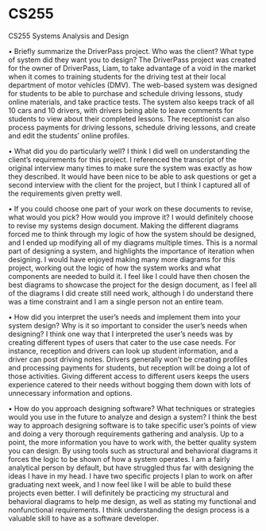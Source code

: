 # CS255
CS255 Systems Analysis and Design

•	Briefly summarize the DriverPass project. Who was the client? What type of system did they want you to design?
The DriverPass project was created for the owner of DriverPass, Liam, to take advantage of a void in the market when it comes to training students for the driving test at their local department of motor vehicles (DMV). The web-based system was designed for students to be able to purchase and schedule driving lessons, study online materials, and take practice tests. The system also keeps track of all 10 cars and 10 drivers, with drivers being able to leave comments for students to view about their completed lessons. The receptionist can also process payments for driving lessons, schedule driving lessons, and create and edit the students’ online profiles. 

•	What did you do particularly well?
I think I did well on understanding the client’s requirements for this project. I referenced the transcript of the original interview many times to make sure the system was exactly as how they described. It would have been nice to be able to ask questions or get a second interview with the client for the project, but I think I captured all of the requirements given pretty well. 

•	If you could choose one part of your work on these documents to revise, what would you pick? How would you improve it?
I would definitely choose to revise my systems design document.  Making the different diagrams forced me to think through my logic of how the system should be designed, and I ended up modifying all of my diagrams multiple times. This is a normal part of designing a system, and highlights the importance of iteration when designing. I would have enjoyed making many more diagrams for this project, working out the logic of how the system works and what components are needed to build it. I feel like I could have then chosen the best diagrams to showcase the project for the design document, as I feel all of the diagrams I did create still need work, although I do understand there was a time constraint and I am a single person not an entire team.

•	How did you interpret the user’s needs and implement them into your system design? Why is it so important to consider the user’s needs when designing?
I think one way that I interpreted the user’s needs was by creating different types of users that cater to the use case needs. For instance, reception and drivers can look up student information, and a driver can post driving notes. Drivers generally won’t be creating profiles and processing payments for students, but reception will be doing a lot of those activities. Giving different access to different users keeps the users experience catered to their needs without bogging them down with lots of unnecessary information and options. 

•	How do you approach designing software? What techniques or strategies would you use in the future to analyze and design a system?
I think the best way to approach designing software is to take specific user’s points of view and doing a very thorough requirements gathering and analysis. Up to a point, the more information you have to work with, the better quality system you can design. By using tools such as structural and behavioral diagrams it forces the logic to be shown of how a system operates. I am a fairly analytical person by default, but have struggled thus far with designing the ideas I have in my head. I have two specific projects I plan to work on after graduating next week, and I now feel like I will be able to build these projects even better. I will definitely be practicing my structural and behavioral diagrams to help me design, as well as stating my functional and nonfunctional requirements. I think understanding the design process is a valuable skill to have as a software developer. 
